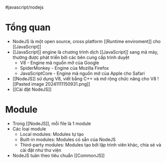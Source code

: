 #javascript/nodejs 
# Tổng quan
- NodeJS là một open source, cross platform [[Runtime enviroment]] cho [[JavaScript]]
- [[JavaScript]] engine là chương trình dịch [[JavaScript]] sang mã máy, thường được phát triển bởi các bên cung cấp trình duyệt
	- V8 - Engine mã nguồn mở của Google
	- SpiderMonkey - Engine của Mozilla Firefox
	- JavaScriptCore - Engine mã nguồn mở của Apple cho Safari
- [[NodeJS]] sử dụng V8, viết bằng C++ và mở rộng chức năng cho V8
![[Pasted image 20241111150931.png]]
- [[Cài đặt NodeJS]]
# Module
- Trong [[NodeJS]], mỗi file là 1 module
- Các loại module
	- Local modules: Modules tự tạo
	- Built-in modules: Modules có sẵn của NodeJS
	- Third-party modules: Modules tạo bởi lập trình viên khác, chia sẻ và cài đặt như thư viện
- NodeJS tuân theo tiêu chuẩn [[CommonJS]]